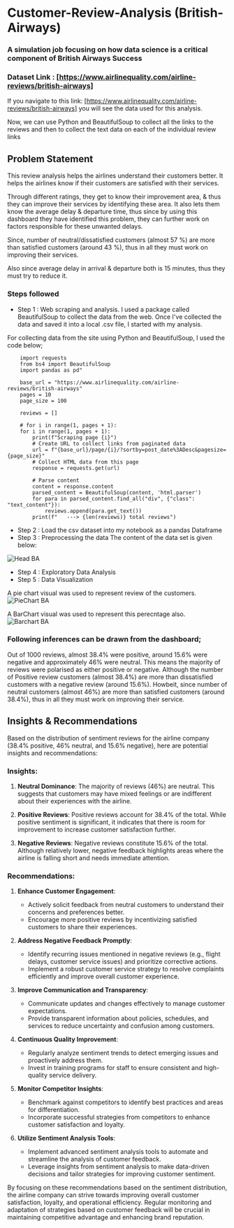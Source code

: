 # Customer-Review-Analysis (British-Airways)
### A simulation job focusing on how data science is a critical component of British Airways Success


### Dataset Link : [https://www.airlinequality.com/airline-reviews/british-airways]
If you navigate to this link: [https://www.airlinequality.com/airline-reviews/british-airways] you will see the data used for this analysis. 

Now, we can use Python and BeautifulSoup to collect all the links to the reviews and then to collect the text data on each of the individual review links
## Problem Statement

This review analysis helps the airlines understand their customers better. It helps the airlines know if their customers are satisfied with their services. 

Through different ratings, they get to know their improvement area, & thus they can improve their services by identifying these area. It also lets them know the average delay & departure time, thus since by using this dashboard they have identified this problem, they can further work on factors responsible for these unwanted delays.

Since, number of neutral/dissatisfied customers (almost 57 %) are more than satisfied customers (around 43 %), thus in all they must work on improving their services. 

Also since average delay in arrival & departure both is 15 minutes, thus they must try to reduce it.


### Steps followed 

- Step 1 : Web scraping and analysis. I used a package called BeautifulSoup to collect the data from the web. Once I've collected the data and saved it into a local .csv file, I started with my analysis.

For collecting data from the site using Python and BeautifulSoup, I used the code below;
       
        import requests
        from bs4 import BeautifulSoup
        import pandas as pd"

        base_url = "https://www.airlinequality.com/airline-reviews/british-airways"
        pages = 10
        page_size = 100

        reviews = []

        # for i in range(1, pages + 1):
        for i in range(1, pages + 1):
            print(f"Scraping page {i}")
            # Create URL to collect links from paginated data
            url = f"{base_url}/page/{i}/?sortby=post_date%3ADesc&pagesize={page_size}"
            # Collect HTML data from this page
            response = requests.get(url)
            
            # Parse content
            content = response.content
            parsed_content = BeautifulSoup(content, 'html.parser')
            for para in parsed_content.find_all("div", {"class": "text_content"}):
                reviews.append(para.get_text())
            print(f"   ---> {len(reviews)} total reviews")
            



- Step 2 : Load the csv dataset into my notebook as a pandas Dataframe
- Step 3 : Preprocessing the data
The content of the data set is given below:

![Head BA](https://github.com/ObadiahOnyeleonuMacdaniel/Customer-Review-Analysis-British-Airways/assets/156518788/a98d7d5b-22fa-4dbc-b6aa-93c1597f4ab3)




- Step 4 : Exploratory Data Analysis
- Step 5 : Data Visualization

        
A pie chart visual was used to represent review of the customers.
![PieChart BA](https://github.com/ObadiahOnyeleonuMacdaniel/Customer-Review-Analysis-British-Airways/assets/156518788/44ce9870-5ba1-4d4b-9603-aa09249223ed)



 
 A BarChart visual was used to represent this perecntage also.
![Barchart BA](https://github.com/ObadiahOnyeleonuMacdaniel/Customer-Review-Analysis-British-Airways/assets/156518788/d4377ad6-12e6-452c-934c-6cec5157e7ab)

 

### Following inferences can be drawn from the dashboard;
Out of 1000 reviews, almost 38.4% were positive, around 15.6%  were negative and approximately 46% were neutral. 
This means the majority of reviews were polarised as either positive or negative.
Although the number of Positive review customers (almost 38.4%) are more than dissatisfied customers with a negative review (around 15.6%). 
Howbeit, since number of neutral customers (almost 46%) are more than satisfied customers (around 38.4%), thus in all they must work on improving their service. 


## Insights & Recommendations
Based on the distribution of sentiment reviews for the airline company (38.4% positive, 46% neutral, and 15.6% negative), here are potential insights and recommendations:

### Insights:
1. **Neutral Dominance**: The majority of reviews (46%) are neutral. This suggests that customers may have mixed feelings or are indifferent about their experiences with the airline.
   
2. **Positive Reviews**: Positive reviews account for 38.4% of the total. While positive sentiment is significant, it indicates that there is room for improvement to increase customer satisfaction further.

3. **Negative Reviews**: Negative reviews constitute 15.6% of the total. Although relatively lower, negative feedback highlights areas where the airline is falling short and needs immediate attention.

### Recommendations:
1. **Enhance Customer Engagement**:
   - Actively solicit feedback from neutral customers to understand their concerns and preferences better.
   - Encourage more positive reviews by incentivizing satisfied customers to share their experiences.

2. **Address Negative Feedback Promptly**:
   - Identify recurring issues mentioned in negative reviews (e.g., flight delays, customer service issues) and prioritize corrective actions.
   - Implement a robust customer service strategy to resolve complaints efficiently and improve overall customer experience.

3. **Improve Communication and Transparency**:
   - Communicate updates and changes effectively to manage customer expectations.
   - Provide transparent information about policies, schedules, and services to reduce uncertainty and confusion among customers.

4. **Continuous Quality Improvement**:
   - Regularly analyze sentiment trends to detect emerging issues and proactively address them.
   - Invest in training programs for staff to ensure consistent and high-quality service delivery.

5. **Monitor Competitor Insights**:
   - Benchmark against competitors to identify best practices and areas for differentiation.
   - Incorporate successful strategies from competitors to enhance customer satisfaction and loyalty.

6. **Utilize Sentiment Analysis Tools**:
   - Implement advanced sentiment analysis tools to automate and streamline the analysis of customer feedback.
   - Leverage insights from sentiment analysis to make data-driven decisions and tailor strategies for improving customer sentiment.

By focusing on these recommendations based on the sentiment distribution, the airline company can strive towards improving overall customer satisfaction, loyalty, and operational efficiency. Regular monitoring and adaptation of strategies based on customer feedback will be crucial in maintaining competitive advantage and enhancing brand reputation.






        
